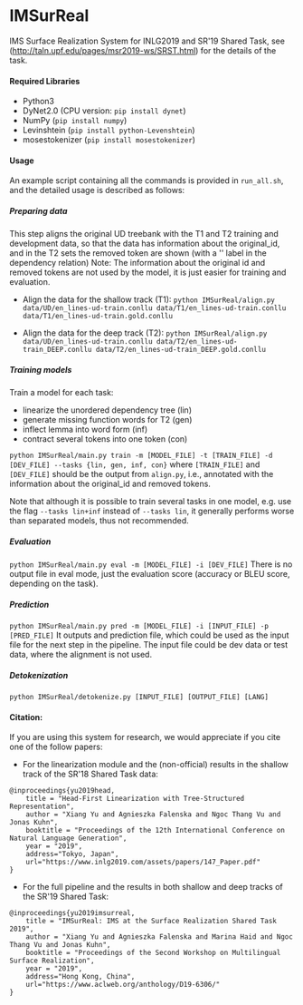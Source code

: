 # IMSurReal
IMS Surface Realization System for INLG2019 and SR'19 Shared Task, see (http://taln.upf.edu/pages/msr2019-ws/SRST.html) for the details of the task.

#### Required Libraries
* Python3
* DyNet2.0 (CPU version: `pip install dynet`)
* NumPy (`pip install numpy`)
* Levinshtein (`pip install python-Levenshtein`)
* mosestokenizer (`pip install mosestokenizer`)

#### Usage
An example script containing all the commands is provided in `run_all.sh`, and the detailed usage is described as follows:

##### Preparing data
This step aligns the original UD treebank with the T1 and T2 training and development data, so that the data has information about the original_id, and in the T2 sets the removed token are shown (with a '<LOST>' label in the dependency relation)
Note: The information about the original id and removed tokens are not used by the model, it is just easier for training and evaluation.

* Align the data for the shallow track (T1): 
`python IMSurReal/align.py data/UD/en_lines-ud-train.conllu data/T1/en_lines-ud-train.conllu data/T1/en_lines-ud-train.gold.conllu`

* Align the data for the deep track (T2): 
`python IMSurReal/align.py data/UD/en_lines-ud-train.conllu data/T2/en_lines-ud-train_DEEP.conllu data/T2/en_lines-ud-train_DEEP.gold.conllu`


##### Training models
Train a model for each task: 
* linearize the unordered dependency tree (lin)
* generate missing function words for T2 (gen)
* inflect lemma into word form (inf)
* contract several tokens into one token (con)
> 

`python IMSurReal/main.py train -m [MODEL_FILE] -t [TRAIN_FILE] -d [DEV_FILE] --tasks {lin, gen, inf, con}`
where `[TRAIN_FILE]` and `[DEV_FILE]` should be the output from `align.py`, i.e., annotated with the information about the original_id and removed tokens.

Note that although it is possible to train several tasks in one model, e.g. use the flag `--tasks lin+inf` instead of `--tasks lin`, it generally performs worse than separated models, thus not recommended. 

##### Evaluation
`python IMSurReal/main.py eval -m [MODEL_FILE] -i [DEV_FILE]`
There is no output file in eval mode, just the evaluation score (accuracy or BLEU score, depending on the task).

##### Prediction
`python IMSurReal/main.py pred -m [MODEL_FILE] -i [INPUT_FILE] -p [PRED_FILE]`
It outputs and prediction file, which could be used as the input file for the next step in the pipeline. The input file could be dev data or test data, where the alignment is not used.


##### Detokenization
`python IMSurReal/detokenize.py [INPUT_FILE] [OUTPUT_FILE] [LANG]`


#### Citation:

If you are using this system for research, we would appreciate if you cite one of the follow papers:
* For the linearization module and the (non-official) results in the shallow track of the SR'18 Shared Task data:
>
    @inproceedings{yu2019head,
        title = "Head-First Linearization with Tree-Structured Representation",
        author = "Xiang Yu and Agnieszka Falenska and Ngoc Thang Vu and Jonas Kuhn",
        booktitle = "Proceedings of the 12th International Conference on Natural Language Generation",
        year = "2019",
        address="Tokyo, Japan",
        url="https://www.inlg2019.com/assets/papers/147_Paper.pdf"
    }

* For the full pipeline and the results in both shallow and deep tracks of the SR'19 Shared Task:
>
    @inproceedings{yu2019imsurreal,
        title = "IMSurReal: IMS at the Surface Realization Shared Task 2019",
        author = "Xiang Yu and Agnieszka Falenska and Marina Haid and Ngoc Thang Vu and Jonas Kuhn",
        booktitle = "Proceedings of the Second Workshop on Multilingual Surface Realization",
        year = "2019",
        address="Hong Kong, China",
        url="https://www.aclweb.org/anthology/D19-6306/"
    }    
